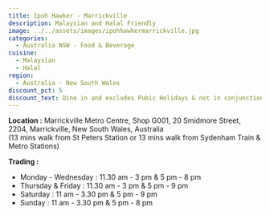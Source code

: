 ```yaml
---
title: Ipoh Hawker - Marrickville
description: Malaysian and Halal Friendly
image: ../../assets/images/ipohhawkermarrickville.jpg
categories:
  - Australia NSW - Food & Beverage
cuisine:
  - Malaysian
  - Halal
region:
  - Australia - New South Wales
discount_pct: 5
discount_text: Dine in and excludes Pubic Holidays & not in conjunction with any other offer
---
```

**Location :** Marrickville Metro Centre, Shop G001, 20 Smidmore Street, 2204, Marrickville, New South Wales, Australia\
(13 mins walk from St Peters Station or 13 mins walk from Sydenham Train & Metro Stations)

**Trading :** 

* Monday - Wednesday : 11.30 am - 3 pm & 5 pm - 8 pm
* Thursday & Friday : 11.30 am - 3 pm & 5 pm - 9 pm
* Saturday : 11 am - 3.30 pm & 5 pm - 9 pm
* Sunday : 11 am - 3.30 pm & 5 pm - 8 pm

